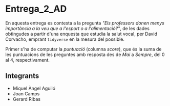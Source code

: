 # Entrega_2_AD

En aquesta entrega es contesta a la pregunta *"Els professors donen menys importància a la veu que a l'esport o a l'alimentació?"*, de les dades obtingudes a partir d'una enquesta que estudia la salut vocal, per David Corvacho, emprant `tidyverse` en la mesura del possible.

Primer s'ha de computar la *puntuació* (columna *score*), que és la suma de les puntuacions de les preguntes amb resposta des de *Mai* a *Sempre*, del 0 al 4, respectivament.

## Integrants

- Miquel Àngel Aguiló
- Joan Camps
- Gerard Ribas
